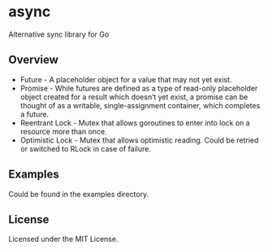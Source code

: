 # async
Alternative sync library for Go 

## Overview
* Future - A placeholder object for a value that may not yet exist.
* Promise - While futures are defined as a type of read-only placeholder object created for a result which doesn’t yet exist, a promise can be thought of as a writable, single-assignment container, which completes a future.
* Reentrant Lock - Mutex that allows goroutines to enter into lock on a resource more than once.
* Optimistic Lock - Mutex that allows optimistic reading. Could be retried or switched to RLock in case of failure.

## Examples
Could be found in the examples directory.

## License
Licensed under the MIT License.